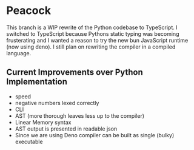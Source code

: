 # Peacock
This branch is a WIP rewrite of the Python codebase to TypeScript.
I switched to TypeScript because Pythons static typing was becoming frusterating and I wanted a reason
to try the new bun JavaScript runtime (now using deno). I still plan on rewriting the compiler in a compiled language.

## Current Improvements over Python Implementation
- speed
- negative numbers lexed correctly
- CLI
- AST (more thorough leaves less up to the compiler)
- Linear Memory syntax
- AST output is presented in readable json
- Since we are using Deno compiler can be built as single (bulky) executable

